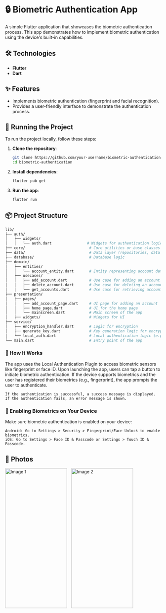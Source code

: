 # 🔒 Biometric Authentication App

A simple Flutter application that showcases the biometric authentication process. This app demonstrates how to implement biometric authentication using the device's built-in capabilities.

## 🛠️ Technologies

- **Flutter**
- **Dart**

## ✨ Features

- Implements biometric authentication (fingerprint and facial recognition).
- Provides a user-friendly interface to demonstrate the authentication process.

## 🚦 Running the Project

To run the project locally, follow these steps:

1. **Clone the repository**:

    ```bash
    git clone https://github.com/your-username/biometric-authentication.git
    cd biometric-authentication
    ```

2. **Install dependencies**:

    ```bash
    flutter pub get
    ```

3. **Run the app**:

    ```bash
    flutter run
    ```

## 📦 Project Structure

```bash
lib/
├── auth/
│   ├── widgets/
│   │   └── auth.dart                # Widgets for authentication logic
├── core/                             # Core utilities or base classes
├── data/                             # Data layer (repositories, data sources)
├── database/                         # Database logic
├── domain/
│   ├── entities/
│   │   └── account_entity.dart       # Entity representing account data
│   ├── usecases/
│   │   ├── add_account.dart          # Use case for adding an account
│   │   ├── delete_account.dart       # Use case for deleting an account
│   │   └── get_accounts.dart         # Use case for retrieving accounts
├── presentation/
│   ├── pages/
│   │   ├── add_account_page.dart     # UI page for adding an account
│   │   ├── home_page.dart            # UI for the home page
│   │   └── mainscreen.dart           # Main screen of the app
│   ├── widgets/                      # Widgets for UI
├── service/
│   ├── encryption_handler.dart       # Logic for encryption
│   ├── generate_key.dart             # Key generation logic for encryption
│   └── local_auth.dart               # Local authentication logic (e.g., biometrics)
└── main.dart                         # Entry point of the app
```

### 🔐 How It Works

The app uses the Local Authentication Plugin to access biometric sensors like fingerprint or face ID. Upon launching the app, users can tap a button to initiate biometric authentication. If the device supports biometrics and the user has registered their biometrics (e.g., fingerprint), the app prompts the user to authenticate.
```
If the authentication is successful, a success message is displayed.
If the authentication fails, an error message is shown.
```

### 📲 Enabling Biometrics on Your Device

Make sure biometric authentication is enabled on your device:
```
Android: Go to Settings > Security > Fingerprint/Face Unlock to enable biometrics.
iOS: Go to Settings > Face ID & Passcode or Settings > Touch ID & Passcode.
```

## 🎥 Photos
<div>
  <img src="assets/images/screen2.jpg" alt="Image 1" width="200" height="450" style="display: inline-block; margin-right: 10px;"/>
  <img src="assets/images/screen1.jpg" alt="Image 2" width="200" height="450" style="display: inline-block;"/>
</div>
